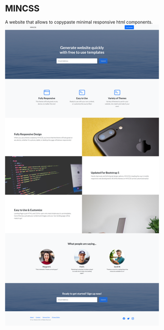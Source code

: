 # MINCSS
A website that allows to copypaste minimal responsive html components.
![alt text](https://github.com/unlikelycreator/MINCSS/blob/main/mincss.png?raw=true)
